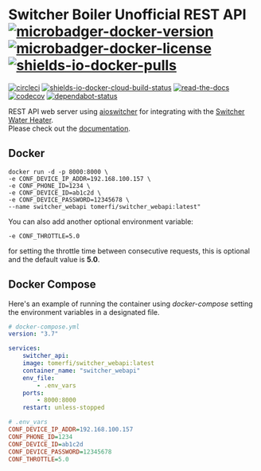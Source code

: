 # Switcher Boiler Unofficial REST API</br>[![microbadger-docker-version]][9] [![microbadger-docker-license]][11] [![shields-io-docker-pulls]][10]

[![circleci]][2] [![shields-io-docker-cloud-build-status]][3] [![read-the-docs]][4] [![codecov]][0] [![dependabot-status]][1]

REST API web server using [aioswitcher](https://pypi.org/project/aioswitcher/) for integrating with
the [Switcher Water Heater](https://www.switcher.co.il/).</br>
Please check out the [documentation][4].

## Docker

```shell
docker run -d -p 8000:8000 \
-e CONF_DEVICE_IP_ADDR=192.168.100.157 \
-e CONF_PHONE_ID=1234 \
-e CONF_DEVICE_ID=ab1c2d \
-e CONF_DEVICE_PASSWORD=12345678 \
--name switcher_webapi tomerfi/switcher_webapi:latest"
```

You can also add another optional environment variable:

```shell
-e CONF_THROTTLE=5.0
```

for setting the throttle time between consecutive requests,
this is optional and the default value is **5.0**.

## Docker Compose

Here's an example of running the container using *docker-compose* setting the
environment variables in a designated file.

```yaml
# docker-compose.yml
version: "3.7"

services:
    switcher_api:
    image: tomerfi/switcher_webapi:latest
    container_name: "switcher_webapi"
    env_file:
        - .env_vars
    ports:
        - 8000:8000
    restart: unless-stopped
```

```ini
# .env_vars
CONF_DEVICE_IP_ADDR=192.168.100.157
CONF_PHONE_ID=1234
CONF_DEVICE_ID=ab1c2d
CONF_DEVICE_PASSWORD=12345678
CONF_THROTTLE=5.0
```

<!-- Real Links -->
[0]: https://codecov.io/gh/TomerFi/switcher_webapi
[1]: https://dependabot.com
[2]: https://circleci.com/gh/TomerFi/switcher_webapi
[3]: https://hub.docker.com/r/tomerfi/switcher_webapi/builds
[4]: https://switcher-webapi.tomfi.info
[9]: https://microbadger.com/images/tomerfi/switcher_webapi
[10]: https://hub.docker.com/r/tomerfi/switcher_webapi
[11]: https://github.com/TomerFi/switcher_webapi/blob/dev/LICENSE
<!-- Badges Links -->
[circleci]: https://circleci.com/gh/TomerFi/switcher_webapi.svg?style=shield
[codecov]: https://codecov.io/gh/TomerFi/switcher_webapi/graph/badge.svg
[dependabot-status]: https://api.dependabot.com/badges/status?host=github&repo=TomerFi/switcher_webapi
[microbadger-docker-license]: https://images.microbadger.com/badges/license/tomerfi/switcher_webapi.svg
[microbadger-docker-version]: https://images.microbadger.com/badges/version/tomerfi/switcher_webapi.svg
[read-the-docs]: https://readthedocs.org/projects/switcher-webapi/badge/?version=latest
[shields-io-docker-cloud-build-status]: https://img.shields.io/docker/cloud/build/tomerfi/switcher_webapi.svg?logo=docker
[shields-io-docker-pulls]: https://img.shields.io/docker/pulls/tomerfi/switcher_webapi.svg?logo=docker
